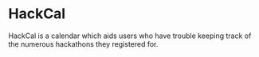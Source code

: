 # HackCal
HackCal is a calendar which aids users who have trouble keeping track of the numerous hackathons they registered for.
